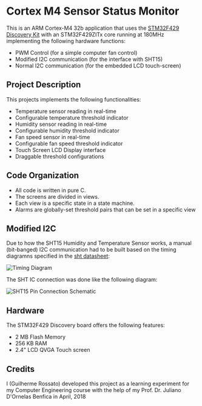 # Cortex M4 Sensor Status Monitor

This is an ARM Cortex-M4 32b application that uses the [STM32F429 Discovery Kit](http://www.st.com/content/ccc/resource/technical/document/user_manual/6b/25/05/23/a9/45/4d/6a/DM00093903.pdf/files/DM00093903.pdf/jcr:content/translations/en.DM00093903.pdf) with an STM32F429ZITx core running at 180MHz implementing the following hardware functions:

 - PWM Control (for a simple computer fan control)
 - Modified I2C communication (for the interface with SHT15)
 - Normal I2C communication (for the embedded LCD touch-screen)


## Project Description

This projects implements the following functionalities:

 - Temperature sensor reading in real-time
 - Configurable temperature threshold indicator
 - Humidity sensor reading in real-time
 - Configurable humidity threshold indicator
 - Fan speed sensor in real-time
 - Configurable fan speed threshold indicator
 - Touch Screen LCD Display interface
 - Draggable threshold configurations

## Code Organization

 - All code is written in pure C.
 - The screens are divided in views.
 - Each view is a specific state in a state machine.
 - Alarms are globally-set threshold pairs that can be set in a specific view

## Modified I2C

Due to how the SHT15 Humidity and Temperature Sensor works, a manual (bit-banged) I2C communication had to be built based on the timing diagramns specified in the [sht datasheet](http://www.farnell.com/datasheets/317085.pdf):

![Timing Diagram](https://i.imgur.com/zK0e3VD.png)

The SHT IC connection was done like the following diagram:

![SHT15 Pin Connection Schematic](https://hobbybotics.files.wordpress.com/2012/05/hobbybotics-sht1x-breakout-v1-0-schematic.png)

## Hardware

The STM32F429 Discovery board offers the following features:

 - 2 MB Flash Memory
 - 256 KB RAM
 - 2.4" LCD QVGA Touch screen

## Credits

I (Guilherme Rossato) developed this project as a learning experiment for my Computer Engineering course with the help of my Prof. Dr. Juliano D'Ornelas Benfica in April, 2018